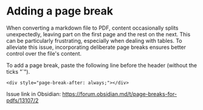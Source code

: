 Adding a page break
======================

When converting a markdown file to PDF, content occasionally splits unexpectedly, leaving part on the first page and the rest on the next. 
This can be particularly frustrating, especially when dealing with tables. 
To alleviate this issue, incorporating deliberate page breaks ensures better control over the file's content.

To add a page break, paste the following line before the header (without the ticks "`").
```
<div style="page-break-after: always;"></div>
```

Issue link in Obsidian: https://forum.obsidian.md/t/page-breaks-for-pdfs/13107/2
